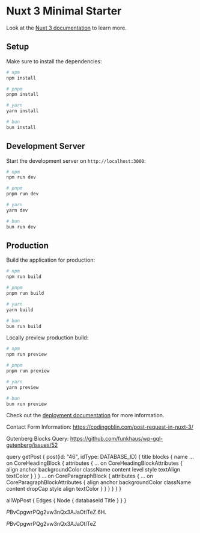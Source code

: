 # Nuxt 3 Minimal Starter

Look at the [Nuxt 3 documentation](https://nuxt.com/docs/getting-started/introduction) to learn more.

## Setup

Make sure to install the dependencies:

```bash
# npm
npm install

# pnpm
pnpm install

# yarn
yarn install

# bun
bun install
```

## Development Server

Start the development server on `http://localhost:3000`:

```bash
# npm
npm run dev

# pnpm
pnpm run dev

# yarn
yarn dev

# bun
bun run dev
```

## Production

Build the application for production:

```bash
# npm
npm run build

# pnpm
pnpm run build

# yarn
yarn build

# bun
bun run build
```

Locally preview production build:

```bash
# npm
npm run preview

# pnpm
pnpm run preview

# yarn
yarn preview

# bun
bun run preview
```

Check out the [deployment documentation](https://nuxt.com/docs/getting-started/deployment) for more information.

Contact Form Information:
https://codingoblin.com/post-request-in-nuxt-3/

Gutenberg Blocks Query:
https://github.com/funkhaus/wp-gql-gutenberg/issues/52

query getPost {
  post(id: "46", idType: DATABASE_ID) {
    title
    blocks {
      name
      ... on CoreHeadingBlock {
        attributes {
          ... on CoreHeadingBlockAttributes {
            align
            anchor
            backgroundColor
            className
            content
            level
            style
            textAlign
            textColor
          }
        }
      }
      ... on CoreParagraphBlock {
        attributes {
          ... on CoreParagraphBlockAttributes {
            align
            anchor
            backgroundColor
            className
            content
            dropCap
            style
            align
            textColor
          }
        }
      }
    }
  }
}



allWpPost {
Edges {
Node {
databaseId
Title
}
}
}

$P$BvCpgwrPQg2vw3nQx3AJaOtlTeZ.6H.

$P$BvCpgwrPQg2vw3nQx3AJaOtlTeZ

